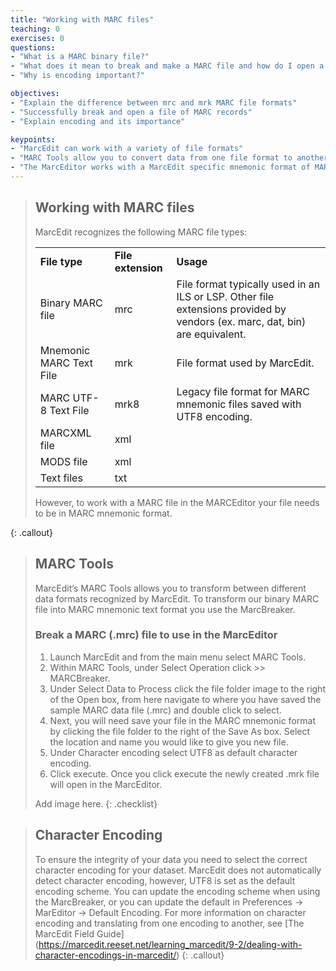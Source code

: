 ```yaml
---
title: "Working with MARC files"
teaching: 0
exercises: 0
questions:
- "What is a MARC binary file?"
- "What does it mean to break and make a MARC file and how do I open a file of MARC records in MARCedit?"
- "Why is encoding important?"

objectives:
- "Explain the difference between mrc and mrk MARC file formats"
- "Successfully break and open a file of MARC records"
- "Explain encoding and its importance"

keypoints:
- "MarcEdit can work with a variety of file formats"
- "MARC Tools allow you to convert data from one file format to another"
- "The MarcEditor works with a MarcEdit specific mnemonic format of MARC records (.mrk)"
---
```



>## Working with MARC files
>MarcEdit recognizes the following MARC file types:
>
><table>
>  <tr>
>   <td><strong>File type</strong>
>   </td>
>   <td><strong>File extension</strong>
>   </td>
>   <td><strong>Usage</strong>
>   </td>
>  </tr>
>  <tr>
>   <td>Binary MARC file
>   </td>
>   <td>mrc
>   </td>
>   <td>File format typically used in an  ILS or LSP. Other file extensions provided by vendors (ex. marc, dat, bin) are equivalent.
>   </td>
>  </tr>
>  <tr>
>   <td>Mnemonic MARC Text File
>   </td>
>   <td>mrk
>   </td>
>   <td>File format used by MarcEdit.
>   </td>
>  </tr>
>  <tr>
>   <td>MARC UTF-8 Text File
>   </td>
>   <td>mrk8
>   </td>
>   <td>Legacy file format for MARC mnemonic files saved with UTF8 encoding.
>   </td>
>  </tr>
>  <tr>
>   <td>MARCXML file
>   </td>
>   <td>xml
>   </td>
>   <td>&nbsp;
>   </td>
>  </tr>
>  <tr>
>   <td>MODS file
>   </td>
>   <td>xml
>   </td>
>   <td>
>   </td>
>  </tr>
>  <tr>
>   <td>Text files
>   </td>
>   <td>txt
>   </td>
>   <td>
>   </td>
>  </tr>
></table>
>However, to work with a MARC file in the MARCEditor your file needs to be in MARC mnemonic format.
{: .callout}

>## MARC Tools
>MarcEdit’s MARC Tools allows you to transform between different data formats recognized by MarcEdit.  To transform our binary MARC file into MARC mnemonic text format you use the MarcBreaker.
>
>### Break a MARC (.mrc) file to use in the MarcEditor
>
>1. Launch MarcEdit and from the main menu select MARC Tools.
>2. Within MARC Tools, under Select Operation click >> MARCBreaker.
>3. Under Select Data to Process click the file folder image to the right of the Open box, from here navigate to where you have saved the sample MARC data file (.mrc) and double click to select.
>4. Next, you will need save your file in the MARC mnemonic format by clicking the file folder to the right of the Save As box. Select the location and name you would like to give you new file.
>5. Under Character encoding select UTF8 as default character encoding.
>6. Click execute. Once you click execute the newly created .mrk file will open in the MarcEditor.
>
>Add image here.
{: .checklist}

>## Character Encoding
>To ensure the integrity of your data you need to select the correct character encoding for your dataset. MarcEdit does not automatically detect character encoding, however, UTF8 is set as the default encoding scheme. You can update the encoding scheme when using the MarcBreaker, or you can update the default in Preferences → MarEditor → Default Encoding. For more information on character encoding and translating from one encoding to another, see [The MarcEdit Field Guide] (https://marcedit.reeset.net/learning_marcedit/9-2/dealing-with-character-encodings-in-marcedit/)
{: .callout}
